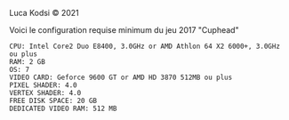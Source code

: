 Luca Kodsi © 2021

Voici le configuration requise minimum du jeu 2017 "Cuphead"

    CPU: Intel Core2 Duo E8400, 3.0GHz or AMD Athlon 64 X2 6000+, 3.0GHz ou plus
    RAM: 2 GB
    OS: 7
    VIDEO CARD: Geforce 9600 GT or AMD HD 3870 512MB ou plus
    PIXEL SHADER: 4.0
    VERTEX SHADER: 4.0
    FREE DISK SPACE: 20 GB
    DEDICATED VIDEO RAM: 512 MB
